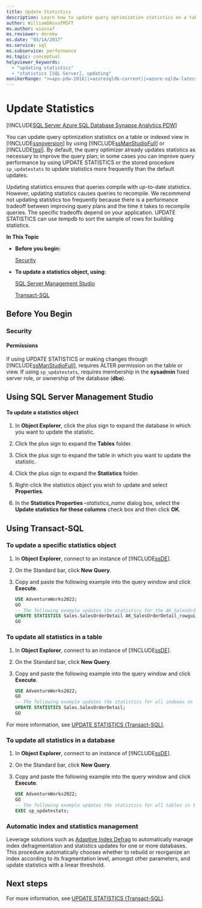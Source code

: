 ```yaml
---
title: Update Statistics
description: Learn how to update query optimization statistics on a table or indexed view in SQL Server by using SQL Server Management Studio or Transact-SQL.
author: WilliamDAssafMSFT
ms.author: wiassaf
ms.reviewer: derekw
ms.date: "03/14/2017"
ms.service: sql
ms.subservice: performance
ms.topic: conceptual
helpviewer_keywords:
  - "updating statistics"
  - "statistics [SQL Server], updating"
monikerRange: ">=aps-pdw-2016||=azuresqldb-current||=azure-sqldw-latest||>=sql-server-2016||>=sql-server-linux-2017||=azuresqldb-mi-current"
---
```


# Update Statistics

[!INCLUDE[SQL Server Azure SQL Database Synapse Analytics PDW](../../includes/applies-to-version/sql-asdb-asdbmi-asa-pdw.md)]

You can update query optimization statistics on a table or indexed view in [!INCLUDE[ssnoversion](../../includes/ssnoversion-md.md)] by using [!INCLUDE[ssManStudioFull](../../includes/ssmanstudiofull-md.md)] or [!INCLUDE[tsql](../../includes/tsql-md.md)]. By default, the query optimizer already updates statistics as necessary to improve the query plan; in some cases you can improve query performance by using UPDATE STATISTICS or the stored procedure `sp_updatestats` to update statistics more frequently than the default updates. 
  
 Updating statistics ensures that queries compile with up-to-date statistics. However, updating statistics causes queries to recompile. We recommend not updating statistics too frequently because there is a performance tradeoff between improving query plans and the time it takes to recompile queries. The specific tradeoffs depend on your application. UPDATE STATISTICS can use tempdb to sort the sample of rows for building statistics.
  
 **In This Topic**
  
- **Before you begin:**  
  
    [Security](#Security)  
  
- **To update a statistics object, using:**  
  
    [SQL Server Management Studio](#SSMSProcedure)  
  
    [Transact-SQL](#TsqlProcedure)  
  
## <a name="BeforeYouBegin"></a> Before You Begin  
  
### <a name="Security"></a> Security  
  
#### <a name="Permissions"></a> Permissions  

If using UPDATE STATISTICS or making changes through [!INCLUDE[ssManStudioFull](../../includes/ssmanstudiofull-md.md)], requires ALTER permission on the table or view. If using `sp_updatestats`, requires membership in the **sysadmin** fixed server role, or ownership of the database (**dbo**).
  
##  <a name="SSMSProcedure"></a> Using SQL Server Management Studio  
  
#### To update a statistics object
  
1. In **Object Explorer**, click the plus sign to expand the database in which you want to update the statistic. 
  
2. Click the plus sign to expand the **Tables** folder. 
  
3. Click the plus sign to expand the table in which you want to update the statistic. 
  
4. Click the plus sign to expand the **Statistics** folder. 
  
5. Right-click the statistics object you wish to update and select **Properties**. 
  
6. In the **Statistics Properties -**_statistics\_name_ dialog box, select the **Update statistics for these columns** check box and then click **OK**. 
  
## <a name="TsqlProcedure"></a> Using Transact-SQL  
  
### To update a specific statistics object  
  
1. In **Object Explorer**, connect to an instance of [!INCLUDE[ssDE](../../includes/ssde-md.md)]. 
  
2. On the Standard bar, click **New Query**. 
  
3. Copy and paste the following example into the query window and click **Execute**. 
  
    ```sql  
    USE AdventureWorks2022;  
    GO  
    -- The following example updates the statistics for the AK_SalesOrderDetail_rowguid index of the SalesOrderDetail table.  
    UPDATE STATISTICS Sales.SalesOrderDetail AK_SalesOrderDetail_rowguid;   
    GO  
    ```  
  
### To update all statistics in a table
  
1. In **Object Explorer**, connect to an instance of [!INCLUDE[ssDE](../../includes/ssde-md.md)].
  
2. On the Standard bar, click **New Query**.
  
3. Copy and paste the following example into the query window and click **Execute**.
  
    ```sql  
    USE AdventureWorks2022;   
    GO  
    -- The following example updates the statistics for all indexes on the SalesOrderDetail table.
    UPDATE STATISTICS Sales.SalesOrderDetail;   
    GO  
    ```  
  
For more information, see [UPDATE STATISTICS &#40;Transact-SQL&#41;](../../t-sql/statements/update-statistics-transact-sql.md).
  
### To update all statistics in a database  
  
1. In **Object Explorer**, connect to an instance of [!INCLUDE[ssDE](../../includes/ssde-md.md)].
  
2. On the Standard bar, click **New Query**.
  
3. Copy and paste the following example into the query window and click **Execute**.
  
    ```sql  
    USE AdventureWorks2022;   
    GO  
    -- The following example updates the statistics for all tables in the database.  
    EXEC sp_updatestats;  
    ```  

### Automatic index and statistics management

Leverage solutions such as [Adaptive Index Defrag](https://github.com/Microsoft/tigertoolbox/tree/master/AdaptiveIndexDefrag) to automatically manage index defragmentation and statistics updates for one or more databases. This procedure automatically chooses whether to rebuild or reorganize an index according to its fragmentation level, amongst other parameters, and update statistics with a linear threshold.

## Next steps

For more information, see [UPDATE STATISTICS (Transact-SQL)](../../t-sql/statements/update-statistics-transact-sql.md).
